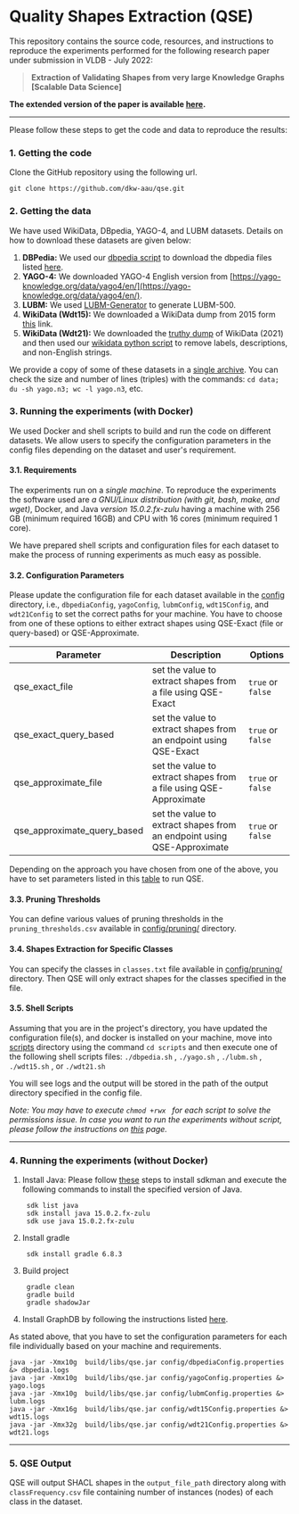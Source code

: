 # Quality Shapes Extraction (QSE)

This repository contains the source code, resources, and instructions to reproduce the experiments performed for the following research paper under submission in VLDB - July 2022:
> **Extraction of Validating Shapes from very large Knowledge Graphs [Scalable Data Science]**

**The extended version of the paper is available [here](https://github.com/dkw-aau/qse/blob/main/qse-extended.pdf).**

-------

Please follow these steps to get the code and data to reproduce the results:

### 1. Getting the code
Clone the GitHub repository using the following url.
```
git clone https://github.com/dkw-aau/qse.git
```

### 2. Getting the data
We have used WikiData, DBpedia, YAGO-4, and LUBM datasets. Details on how to download these datasets are given below:

1. **DBPedia:** We used our [dbpedia script](https://github.com/dkw-aau/qse/blob/main/scripts/dbpedia/download-dbpedia.sh) to download the dbpedia files listed [here](https://github.com/dkw-aau/qse/blob/main/scripts/dbpedia/dbpedia-files.txt).
2. **YAGO-4:** We downloaded YAGO-4 English version from [https://yago-knowledge.org/data/yago4/en/](https://yago-knowledge.org/data/yago4/en/).
3. **LUBM:** We used [LUBM-Generator](https://github.com/rvesse/lubm-uba) to generate LUBM-500.
4. **WikiData (Wdt15):** We downloaded a WikiData dump from 2015 form [this](https://archive.org/details/wikidata-json-20150518) link.
5. **WikiData (Wdt21):** We downloaded the [truthy dump](https://dumps.wikimedia.org/wikidatawiki/entities/) of WikiData (2021) and then used our [wikidata python script](https://github.com/dkw-aau/qse/blob/main/scripts/wikidata/filter_WikiData.py) to remove labels, descriptions, and non-English strings.

We provide a copy of some of these  datasets in a [single archive](http://130.226.98.152/www_datasets/).
You can check the size and number of lines (triples) with the commands:
``` cd data; du -sh yago.n3; wc -l yago.n3 ```, etc.



### 3. Running the experiments (with Docker)
We used Docker and shell scripts to build and run the code on different datasets. We allow users to specify the configuration parameters in the config files depending on the dataset and user's requirement.


#### 3.1. Requirements
The experiments run on a _single machine_. To reproduce the experiments the software used are *a GNU/Linux distribution (with git, bash, make, and wget)*, Docker,  and Java  *version 15.0.2.fx-zulu*
having a machine with 256 GB (minimum required 16GB) and CPU with 16 cores (minimum required 1 core).

We have prepared shell scripts and configuration files for each dataset to make the process of running experiments as much easy as possible.

#### 3.2. Configuration Parameters
Please update the configuration file for each dataset available in the [config](https://github.com/dkw-aau/qse/tree/main/config) directory, i.e., `dbpediaConfig`, `yagoConfig`, `lubmConfig`, `wdt15Config`, and `wdt21Config` to set the correct paths for your machine.
You have to choose from one of these options to either extract shapes using QSE-Exact (file or query-based) or QSE-Approximate.

| Parameter                   | Description                                                                       | Options           |
|-----------------------------|-----------------------------------------------------------------------------------|-------------------|
| qse_exact_file              | set the value to extract shapes from a file using QSE-Exact                       | `true` or `false` |
| qse_exact_query_based       | set the value to extract shapes from an endpoint using QSE-Exact                  | `true` or `false` |
| qse_approximate_file        | set the value to extract shapes from a file using QSE-Approximate                 | `true` or `false` |
| qse_approximate_query_based | set the value to extract shapes from an endpoint using QSE-Approximate            | `true` or `false` |


Depending on the approach you have chosen from one of the above, you have to set parameters listed in this [table](https://github.com/dkw-aau/qse/blob/main/others/README-config-table.md) to run QSE.

#### 3.3. Pruning Thresholds
You can define various values of pruning thresholds in the `pruning_thresholds.csv` available in [config/pruning/](https://github.com/dkw-aau/qse/tree/main/config/pruning) directory.

#### 3.4. Shapes Extraction for Specific Classes
You can specify the classes in `classes.txt` file available in [config/pruning/](https://github.com/dkw-aau/qse/tree/main/config/pruning) directory. Then QSE will only extract shapes for the classes specified in the file.


#### 3.5. Shell Scripts
Assuming that you are in the project's directory, you have updated the configuration file(s), and docker is installed on your machine, move into [scripts](https://github.com/dkw-aau/qse/tree/main/scripts) directory using the command ``` cd scripts ``` and then execute one of the following shell scripts files:
``` ./dbpedia.sh ``` ,
``` ./yago.sh ``` ,
``` ./lubm.sh ``` ,
``` ./wdt15.sh ``` , or
``` ./wdt21.sh ```

You will see logs and the output will be stored in the path of the output directory specified in the config file.

*Note: You may have to execute ```chmod +rwx ``` for each script to solve the permissions issue. In case you want to run the experiments without script, please follow the instructions on [this](https://github.com/dkw-aau/qse/blob/main/others/README-withoutScript.md) page.*



---------

### 4. Running the experiments (without Docker)

1. Install Java:  Please follow [these](https://sdkman.io/install) steps to install sdkman and execute the following commands to install the specified version of Java.

        sdk list java
        sdk install java 15.0.2.fx-zulu
        sdk use java 15.0.2.fx-zulu

2. Install gradle

        sdk install gradle 6.8.3

3. Build project

        gradle clean
        gradle build
        gradle shadowJar


4. Install GraphDB by following the instructions listed [here](https://graphdb.ontotext.com/).

As stated above, that you have to set the configuration parameters for each file individually based on your machine and requirements.

```
java -jar -Xmx10g  build/libs/qse.jar config/dbpediaConfig.properties &> dbpedia.logs
java -jar -Xmx10g  build/libs/qse.jar config/yagoConfig.properties &> yago.logs
java -jar -Xmx10g  build/libs/qse.jar config/lubmConfig.properties &> lubm.logs
java -jar -Xmx16g  build/libs/qse.jar config/wdt15Config.properties &> wdt15.logs
java -jar -Xmx32g  build/libs/qse.jar config/wdt21Config.properties &> wdt21.logs
```
---------

### 5. QSE Output

QSE will output SHACL shapes in the `output_file_path` directory along with `classFrequency.csv` file containing number of instances (nodes) of each class in the dataset.